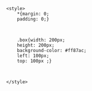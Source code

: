 <html lang="en">
<head>
    <meta charset="UTF-8">
    <meta name="viewport" content="width=device-width, initial-scale=1.0">
    <title>Document</title>

    <style>
        *{margin: 0;
        padding: 0;}



        .box{width: 200px;
        height: 200px;
        background-color: #ff87ac;
        left: 100px;
        top: 100px ;}
        

        
    </style>
</head>
<body>
    <div class="box"></div>  <div class="box"></div>  <div class="box"></div>  <div class="box"></div>
    
</body>
</html>
